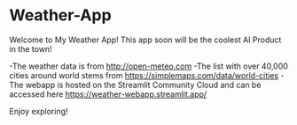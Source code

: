 # Weather-App
Welcome to My Weather App! This app soon will be the coolest AI Product in the town!

-The weather data is from http://open-meteo.com
-The list with over 40,000 cities around world stems from https://simplemaps.com/data/world-cities
-The webapp is hosted on the Streamlit Community Cloud and can be accessed here https://weather-webapp.streamlit.app/

Enjoy exploring!
